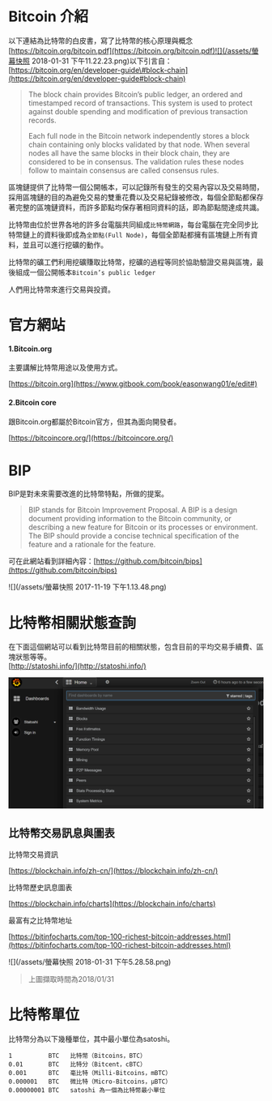 # Bitcoin 介紹

以下連結為比特幣的白皮書，寫了比特幣的核心原理與概念  
[https://bitcoin.org/bitcoin.pdf](https://bitcoin.org/bitcoin.pdf)![](/assets/螢幕快照 2018-01-31 下午11.22.23.png)以下引言自：[https://bitcoin.org/en/developer-guide\#block-chain](https://bitcoin.org/en/developer-guide#block-chain)

> The block chain provides Bitcoin’s public ledger, an ordered and timestamped record of transactions. This system is used to protect against double spending and modification of previous transaction records.
>
> Each full node in the Bitcoin network independently stores a block chain containing only blocks validated by that node. When several nodes all have the same blocks in their block chain, they are considered to be in consensus. The validation rules these nodes follow to maintain consensus are called consensus rules.

區塊鏈提供了比特幣一個公開帳本，可以記錄所有發生的交易內容以及交易時間，採用區塊鏈的目的為避免交易的雙重花費以及交易紀錄被修改，每個全節點都保存著完整的區塊鏈資料，而許多節點均保存著相同資料的話，即為節點間達成共識。

比特幣由位於世界各地的許多台電腦共同組成`比特幣網路`，每台電腦在完全同步比特幣鏈上的資料後即成為`全節點(Full Node)`，每個全節點都擁有區塊鏈上所有資料，並且可以進行挖礦的動作。

比特幣的礦工們利用挖礦賺取比特幣，挖礦的過程等同於協助驗證交易與區塊，最後組成一個公開帳本`Bitcoin’s public ledger`

人們用比特幣來進行交易與投資。

# 官方網站

#### 1.Bitcoin.org

主要講解比特幣用途以及使用方式。

[https://bitcoin.org](https://www.gitbook.com/book/easonwang01/e/edit#)

#### 2.Bitcoin core

跟Bitcoin.org都屬於Bitcoin官方，但其為面向開發者。

[https://bitcoincore.org/](https://bitcoincore.org/)

# BIP

BIP是對未來需要改進的比特幣特點，所做的提案。

> BIP stands for Bitcoin Improvement Proposal. A BIP is a design document providing information to the Bitcoin community, or describing a new feature for Bitcoin or its processes or environment. The BIP should provide a concise technical specification of the feature and a rationale for the feature.

可在此網站看到詳細內容：[https://github.com/bitcoin/bips](https://github.com/bitcoin/bips)

![](/assets/螢幕快照 2017-11-19 下午1.13.48.png)

# 比特幣相關狀態查詢

在下面這個網站可以看到比特幣目前的相關狀態，包含目前的平均交易手續費、區塊狀態等等。  
[http://statoshi.info/](http://statoshi.info/)

![](/assets/a.png)

## 比特幣交易訊息與圖表

比特幣交易資訊

[https://blockchain.info/zh-cn/](https://blockchain.info/zh-cn/)

比特幣歷史訊息圖表

[https://blockchain.info/charts](https://blockchain.info/charts)

最富有之比特幣地址

[https://bitinfocharts.com/top-100-richest-bitcoin-addresses.html](https://bitinfocharts.com/top-100-richest-bitcoin-addresses.html)

![](/assets/螢幕快照 2018-01-31 下午5.28.58.png)

> 上圖擷取時間為2018/01/31

# 比特幣單位

比特幣分為以下幾種單位，其中最小單位為satoshi。

```
1          BTC   比特幣（Bitcoins，BTC）
0.01       BTC   比特分（Bitcent，cBTC）
0.001      BTC   毫比特（Milli-Bitcoins，mBTC）
0.000001   BTC   微比特（Micro-Bitcoins，μBTC）
0.00000001 BTC   satoshi 為一個為比特幣最小單位
```



